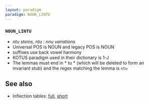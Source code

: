 ```yaml
---
layout: paradigm
paradigm: NOUN_LINTU
---
```

### ` NOUN_LINTU `

* _ntu stems, ntu : nnu variations_
* Universal POS is NOUN and legacy POS is NOUN
* suffixes use back vowel harmony
* KOTUS paradigm used in their dictionary is 1-J
* The lemmas must end in * tu * (which will be deleted to form an invariant stub) and the regex matching the lemma is ` ntu `

## See also

* Inflection tables: [full](gen/L/lintu.html), [short](gen/L/lintu_wikt.html)


